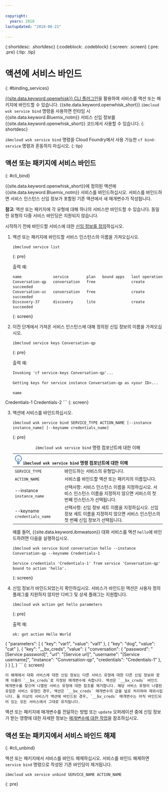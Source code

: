 ```yaml
---

copyright:
  years: 2018
lastupdated: "2018-06-21"

---
```


{:shortdesc: .shortdesc}
{:codeblock: .codeblock}
{:screen: .screen}
{:pre: .pre}
{:tip: .tip}

# 액션에 서비스 바인드
{: #binding_services}

[{{site.data.keyword.openwhisk}} CLI 플러그인](./bluemix_cli.html)을 활용하여 서비스를 액션 또는 패키지에 바인드할 수 있습니다. {{site.data.keyword.openwhisk_short}} `ibmcloud wsk service bind` 명령을 사용하면 런타임 시 {{site.data.keyword.Bluemix_notm}} 서비스 신임 정보를 {{site.data.keyword.openwhisk_short}} 코드에서 사용할 수 있습니다.
{: shortdesc}

`ibmcloud wsk service bind` 명령을 Cloud Foundry에서 사용 가능한 `cf bind-service` 명령과 혼동하지 마십시오.
{: tip}

## 액션 또는 패키지에 서비스 바인드
{: #cli_bind}

{{site.data.keyword.openwhisk_short}}에 정의된 액션에 {{site.data.keyword.Bluemix_notm}} 서비스를 바인드하십시오. 서비스를 바인드하면 서비스 인스턴스 신임 정보가 포함된 기존 액션에서 새 매개변수가 작성됩니다.

**참고**: 액션 또는 패키지에 각 유형에 대해 하나의 서비스만 바인드할 수 있습니다. 동일한 유형의 다중 서비스 바인딩은 지원되지 않습니다.

시작하기 전에 바인드할 서비스에 대한 [신임 정보를 정의](/docs/apps/reqnsi.html#accser_external)하십시오.

1. 액션 또는 패키지에 바인드할 서비스 인스턴스의 이름을 가져오십시오.
    ```
    ibmcloud service list
    ```
    {: pre}

    출력 예:
    ```
    name              service        plan   bound apps   last operation
    Conversation-qp   conversation   free                create succeeded
    Conversation-uc   conversation   free                create succeeded
    Discovery-37      discovery      lite                create succeeded
    ```
    {: screen}

2. 이전 단계에서 가져온 서비스 인스턴스에 대해 정의된 신임 정보의 이름을 가져오십시오.
    ```
    ibmcloud service keys Conversation-qp
    ```
    {: pre}

    출력 예:
    ```
    Invoking 'cf service-keys Conversation-qp'...

    Getting keys for service instance Conversation-qp as <your ID>...

    name
Credentials-1
Credentials-2
    ```
    {: screen}

3. 액션에 서비스를 바인드하십시오.
    ```
    ibmcloud wsk service bind SERVICE_TYPE ACTION_NAME [--instance instance_name] [--keyname credentials_name]
    ```
    {: pre}

    <table>
    <caption><code>ibmcloud wsk service bind</code> 명령 컴포넌트에 대한 이해</caption>
    <thead>
    <th colspan=2><img src="images/idea.png" alt="아이디어 아이콘"/> <code>ibmcloud wsk service bind</code> 명령 컴포넌트에 대한 이해</th>
    </thead>
    <tbody>
    <tr>
    <td><code>SERVICE_TYPE</code></td>
    <td>바인드하는 서비스의 유형입니다.</td>
    </tr>
    <tr>
    <td><code>ACTION_NAME</code></td>
    <td>서비스를 바인드할 액션 또는 패키지의 이름입니다.</td>
    </tr>
    <tr>
    <td>--instance <code>instance_name</code></td>
    <td>선택사항: 서비스 인스턴스 이름을 지정하십시오. 서비스 인스턴스 이름을 지정하지 않으면 서비스의 첫 번째 인스턴스가 선택됩니다.</td>
    </tr>
    <tr>
    <td>--keyname <code>credentials_name</code></td>
    <td>선택사항: 신임 정보 세트 이름을 지정하십시오. 신임 정보 세트 이름을 지정하지 않으면 서비스 인스턴스의 첫 번째 신임 정보가 선택됩니다.</td>
    </tr>
    </tbody></table>

    예를 들어, {{site.data.keyword.ibmwatson}} 대화 서비스를 액션 `hello`에 바인드하려면 다음을 실행하십시오.
    ```
    ibmcloud wsk service bind conversation hello --instance Conversation-qp --keyname Credentials-1

    Service credentials 'Credentials-1' from service 'Conversation-qp' bound to action 'hello'.
    ```
    {: screen}

4. 신임 정보가 바인드되었는지 확인하십시오. 서비스가 바인드된 액션은 사용자 정의 플래그를 지원하지 않지만 디버그 및 상세 플래그는 지원합니다.
    ```
    ibmcloud wsk action get hello parameters
    ```
    {: pre}

    출력 예:
    ```
    ok: got action Hello World
{
        "parameters": [
        {
                "key": "var1",
            "value": "val1"
            },
            {
                "key": "dog",
            "value": "cat"
            },
            {
                "key": "__bx_creds",
            "value": {
                    "conversation": {
                        "password": "[Service password]",
                    "url": "[Service url]",
                    "username": "[Service username]",
                    "instance": "Conversation-qp",
                    "credentials": "Credentials-1"
                    },
                }
            }
        ],
    }
    ```
    {: screen}

    이 예제에서 대화 서비스에 대한 신임 정보는 다른 서비스 유형에 대한 다른 신임 정보와 함께 이름이 `__bx_creds`로 지정된 매개변수에 속합니다. 액션은 `__bx_creds` 바인드 매개변수를 찾으며 나열된 서비스 유형에 대한 참조를 제거합니다. 해당 서비스 유형이 나열된 유일한 서비스 유형인 경우, 액션은 `__bx_creds` 매개변수의 값을 널로 처리하여 제외시킵니다. 둘 이상의 서비스가 액션에 바인드된 경우, `__bx_creds` 매개변수는 아직 바인드되어 있는 모든 서비스에서 그대로 유지됩니다.

액션 또는 패키지에 매개변수를 전달하는 방법 또는 `update` 오퍼레이션 중에 신임 정보가 받는 영향에 대한 자세한 정보는 [매개변수에 대한 작업](./parameters.html#pass-params-action)을 참조하십시오.


## 액션 또는 패키지에서 서비스 바인드 해제
{: #cli_unbind}

액션 또는 패키지에서 서비스를 바인드 해제하십시오. 서비스를 바인드 해제하면 `service bind` 명령으로 작성된 기존 바인딩이 제거됩니다.

```
ibmcloud wsk service unbind SERVICE_NAME ACTION_NAME
```
{: pre}
